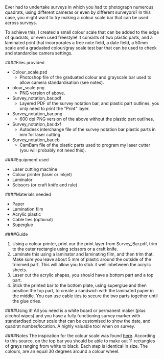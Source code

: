 Ever had to undertake surveys in which you had to photograph numerous quadrats, using different cameras or even by different surveyors? In this case, you might want to try making a colour scale bar that can be used across surveys.

To achieve this, I created a small colour scale that can be added to the edge of quadrats, or even used freestyle! It consists of two plastic parts, and a laminated print that incorporates a free note field, a date field, a 50mm scale and a graduated colour/gray scale test bar that can be used to check and standardise camera settings.

####Files provided
* Colour_scale.psd
  * Photoshop file of the graduated colour and grayscale bar used to allow camera standardisation (see notes).
* olour_scale.png
  * PNG version of above.
* Survey_notation_bar.pdf
  * Layered PDF of the survey notation bar, and plastic part outlines, you only need to print the "Print" layer.
* Survey_notation_bar.png
  * 600 dpi PNG version of the above without the plastic part outlines.
* Survey_notation_bar.dxf
  * Autodesk interchange file of the survey notation bar plastic parts in mm for laser cutting.
* Survey_notation_bar.cb
  * CamBam file of the plastic parts used to program my laser cutter (you will probably not need this).

####Equipment used
* Laser cutting machine
* Colour printer (laser or inkjet)
* Laminator
* Scissors (or craft knife and rule)

####Materials needed
* Paper
* Lamination film
* Acrylic plastic
* Cable ties (optional)
* Superglue

####Guide
1. Using a colour printer, print our the print layer from Survey_Bar.pdf, trim to the outer rectangle using scissors or a craft knife.
2. Laminate this using a laminator and laminating film, and then trim that. Make sure you leave about 5 mm of plastic around the outside of the trimmed part. This will allow you to stick it well inbetween the acrylic sheets.
3. Laser cut the acrylic shapes, you should have a bottom part and a top part.
4. Stick the printed bar to the bottom plate, using superglue and then position the top part, to create a sandwich with the laminated paper in the middle. You can use cable ties to secure the two parts together until the glue dries.

####Using it!
All you need is a white board or permanent maker (plus alcohol wipes) and you have a fully functioning survey marker with standardised colour scale that can be customised to show the date, and quadrat number/location. A highly valuable tool when on survey.

####Notes
The inspiration for the colour scale was found [here]( http://www.digitalsecrets.net/secrets/portabledarkroom.html). According to this source, on the top bar you should be able to make out 11 rectangles of grays ranging from white to black. Each step is identical in size. The colours, are an equal 30 degrees around a colour wheel.